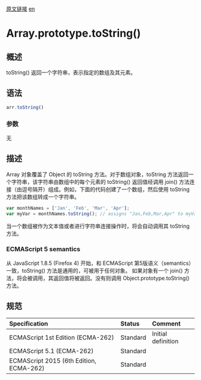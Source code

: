 <a href="https://developer.mozilla.org/zh-CN/docs/Web/JavaScript/Reference/Global_Objects/Array/toString" target="_blank">原文链接</a>
<a href="https://developer.mozilla.org/en-US/docs/Web/JavaScript/Reference/Global_Objects/Array/toString" target="_blank">en</a>

# Array.prototype.toString()

## 概述

toString() 返回一个字符串，表示指定的数组及其元素。

## 语法
```javascript
arr.toString()
```

### 参数

无

## 描述
Array 对象覆盖了 Object 的 toString 方法。对于数组对象，toString 方法返回一个字符串，该字符串由数组中的每个元素的 toString()
返回值经调用 join() 方法连接（由逗号隔开）组成。例如，下面的代码创建了一个数组，然后使用 toString 方法把该数组转成一个字符串。

```javascript
var monthNames = ['Jan', 'Feb', 'Mar', 'Apr'];
var myVar = monthNames.toString(); // assigns "Jan,Feb,Mar,Apr" to myVar.
```

当一个数组被作为文本值或者进行字符串连接操作时，将会自动调用其 toString 方法。

### ECMAScript 5 semantics

从 JavaScript 1.8.5 (Firefox 4) 开始，和 ECMAScript 第5版语义（semantics）一致，toString() 方法是通用的，可被用于任何对象。
如果对象有一个 join() 方法，将会被调用，其返回值将被返回。没有则调用 Object.prototype.toString() 方法。

## 规范

| Specification                           | Status   | Comment            |
|:----------------------------------------|:---------|:-------------------|
| ECMAScript 1st Edition (ECMA-262)       | Standard | Initial definition |
| ECMAScript 5.1 (ECMA-262)               | Standard |                    |
| ECMAScript 2015 (6th Edition, ECMA-262) | Standard |                    |